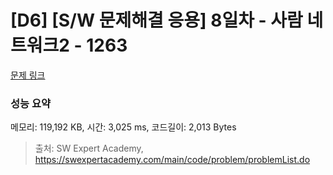 # [D6] [S/W 문제해결 응용] 8일차 - 사람 네트워크2 - 1263 

[문제 링크](https://swexpertacademy.com/main/code/problem/problemDetail.do?contestProbId=AV18P2B6Iu8CFAZN) 

### 성능 요약

메모리: 119,192 KB, 시간: 3,025 ms, 코드길이: 2,013 Bytes



> 출처: SW Expert Academy, https://swexpertacademy.com/main/code/problem/problemList.do